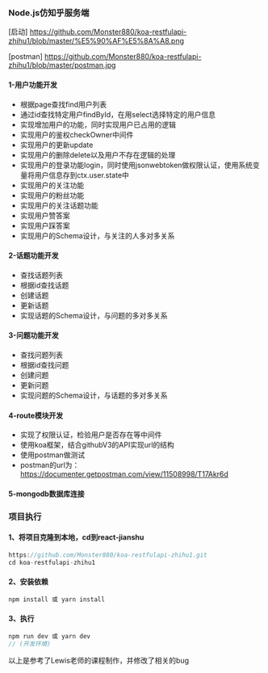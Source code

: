 ### **Node.js仿知乎服务端**

[启动] https://github.com/Monster880/koa-restfulapi-zhihu1/blob/master/%E5%90%AF%E5%8A%A8.png

[postman] https://github.com/Monster880/koa-restfulapi-zhihu1/blob/master/postman.jpg

#### 1-用户功能开发

- 根据page查找find用户列表
- 通过id查找特定用户findById，在用select选择特定的用户信息
- 实现增加用户的功能，同时实现用户已占用的逻辑
- 实现用户的鉴权checkOwner中间件
- 实现用户的更新update
- 实现用户的删除delete以及用户不存在逻辑的处理
- 实现用户的登录功能login，同时使用jsonwebtoken做权限认证，使用系统变量将用户信息存到ctx.user.state中
- 实现用户的关注功能
- 实现用户的粉丝功能
- 实现用户的关注话题功能
- 实现用户赞答案
- 实现用户踩答案
- 实现用户的Schema设计，与关注的人多对多关系


#### 2-话题功能开发

- 查找话题列表
- 根据id查找话题
- 创建话题
- 更新话题
- 实现话题的Schema设计，与问题的多对多关系


#### 3-问题功能开发

- 查找问题列表
- 根据id查找问题
- 创建问题
- 更新问题
- 实现问题的Schema设计，与话题的多对多关系

#### 4-route模块开发

- 实现了权限认证，检验用户是否存在等中间件
- 使用koa框架，结合githubV3的API实现url的结构
- 使用postman做测试
- postman的url为：https://documenter.getpostman.com/view/11508998/T17Akr6d

#### 5-mongodb数据库连接

### 项目执行 

####  1、将项目克隆到本地，cd到react-jianshu

```javascript
https://github.com/Monster880/koa-restfulapi-zhihu1.git
cd koa-restfulapi-zhihu1
```

#### 2、安装依赖

```javascript
npm install 或 yarn install
```

#### 3、执行

```javascript
npm run dev 或 yarn dev
// (开发环境)
```

以上是参考了Lewis老师的课程制作，并修改了相关的bug